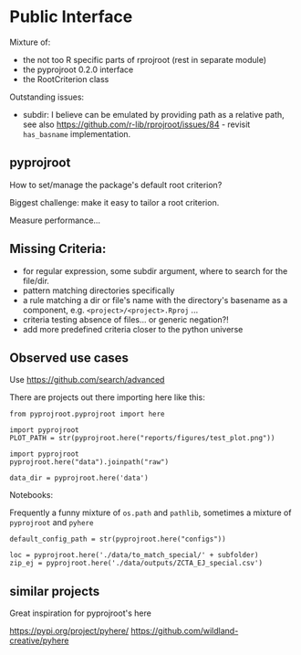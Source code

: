 # Public Interface

Mixture of:
* the not too R specific parts of rprojroot (rest in separate module)
* the pyprojroot 0.2.0 interface
* the RootCriterion class

Outstanding issues:

* subdir: I believe can be emulated by providing path as a relative path, see
  also https://github.com/r-lib/rprojroot/issues/84 - revisit `has_basname`
  implementation.

## pyprojroot

How to set/manage the package's default root criterion?

Biggest challenge: make it easy to tailor a root criterion.

Measure performance...

## Missing Criteria:

* for regular expression, some subdir argument, where to search for the file/dir.
* pattern matching directories specifically
* a rule matching a dir or file's name with the directory's basename as a component,
  e.g. `<project>/<project>.Rproj` ...
* criteria testing absence of files... or generic negation?!
* add more predefined criteria closer to the python universe

## Observed use cases

Use https://github.com/search/advanced

There are projects out there importing here like this:

```python3
from pyprojroot.pyprojroot import here
```

```python3
import pyprojroot
PLOT_PATH = str(pyprojroot.here("reports/figures/test_plot.png"))
```

```python3
import pyprojroot
pyprojroot.here("data").joinpath("raw")
```

```python3
data_dir = pyprojroot.here('data')
```

Notebooks:

Frequently a funny mixture of `os.path` and `pathlib`,
sometimes a mixture of `pyprojroot` and `pyhere`

```python3
default_config_path = str(pyprojroot.here("configs"))
```

```python3
loc = pyprojroot.here('./data/to_match_special/' + subfolder)
zip_ej = pyprojroot.here('./data/outputs/ZCTA_EJ_special.csv')
```

## similar projects

Great inspiration for pyprojroot's here

https://pypi.org/project/pyhere/
https://github.com/wildland-creative/pyhere